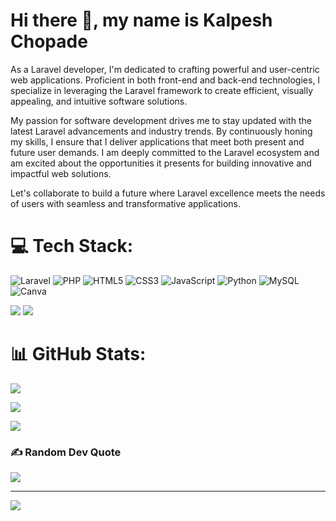 # Hi there 👋, my name is **Kalpesh Chopade**


As a Laravel developer, I'm dedicated to crafting powerful and user-centric web applications. Proficient in both front-end and back-end technologies, I specialize in leveraging the Laravel framework to create efficient, visually appealing, and intuitive software solutions.

My passion for software development drives me to stay updated with the latest Laravel advancements and industry trends. By continuously honing my skills, I ensure that I deliver applications that meet both present and future user demands. I am deeply committed to the Laravel ecosystem and am excited about the opportunities it presents for building innovative and impactful web solutions.

Let's collaborate to build a future where Laravel excellence meets the needs of users with seamless and transformative applications.

# 💻 Tech Stack:
![Laravel](https://img.shields.io/badge/Laravel-%23FF2D20.svg?style=for-the-badge&logo=laravel&logoColor=white) ![PHP](https://img.shields.io/badge/PHP-%23777BB4.svg?style=for-the-badge&logo=php&logoColor=white) ![HTML5](https://img.shields.io/badge/html5-%23E34F26.svg?style=for-the-badge&logo=html5&logoColor=white) ![CSS3](https://img.shields.io/badge/CSS3-%231572B6.svg?style=for-the-badge&logo=css3&logoColor=white) ![JavaScript](https://img.shields.io/badge/JavaScript-%23F7DF1E.svg?style=for-the-badge&logo=javascript&logoColor=black) ![Python](https://img.shields.io/badge/python-3670A0?style=for-the-badge&logo=python&logoColor=ffdd54) ![MySQL](https://img.shields.io/badge/mysql-%2300f.svg?style=for-the-badge&logo=mysql&logoColor=white)  ![Canva](https://img.shields.io/badge/Canva-%2300C4CC.svg?style=for-the-badge&logo=Canva&logoColor=white)
<!-- # 💡 Live Projects -->
<!-- COMMING SOON.... -->

![](https://raw.githubusercontent.com/KalpeshChopade/github-stats/master/generated/overview.svg#gh-dark-mode-only)
![](https://raw.githubusercontent.com/KalpeshChopade/github-stats/master/generated/overview.svg#gh-light-mode-only)
# 📊 GitHub Stats:
![](https://github-readme-stats.vercel.app/api?username=KalpeshChopade&theme=dark&hide_border=true&include_all_commits=false)


![](https://github-readme-streak-stats.herokuapp.com/?user=KalpeshChopade&theme=dark&hide_border=true)


![](https://github-readme-stats.vercel.app/api/top-langs/?username=KalpeshChopade&theme=dark&hide_border=true&include_all_commits=false&count_private=false&layout=compact)

### ✍️ Random Dev Quote
![](https://quotes-github-readme.vercel.app/api?type=horizontal&theme=radical)

---
[![](https://visitcount.itsvg.in/api?id=MSatyam-Mishra&icon=2&color=11)](https://visitcount.itsvg.in)

<!-- Proudly created with GPRM ( https://gprm.itsvg.in ) -->

